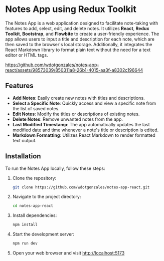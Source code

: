 # Notes App using Redux Toolkit
The Notes App is a web application designed to facilitate note-taking with features to add, select, edit, and delete notes. It utilizes **React**, **Redux Toolkit**, **Bootstrap**, and **Flowbite** to create a user-friendly experience. The app allows users to input a title and description for each note, which are then saved to the browser's local storage. Additionally, it integrates the React Markdown library to format plain text without the need for a text editor or HTML tags.

https://github.com/wdotgonzales/notes-app-react/assets/98573039/850311a8-26b1-4015-aa3f-a8302c196644

## Features
- **Add Notes**: Easily create new notes with titles and descriptions.
- **Select a Specific Note**: Quickly access and view a specific note from the list of saved notes.
- **Edit Notes**: Modify the titles or descriptions of existing notes.
- **Delete Notes**: Remove unwanted notes from the app.
- **Last Modified Timestamp**: The app automatically updates the last modified date and time whenever a note's title or description is edited.
- **Markdown Formatting**: Utilizes React Markdown to render formatted text output.

## Installation
To run the Notes App locally, follow these steps:

1. Clone the repository:

   ```bash
   git clone https://github.com/wdotgonzales/notes-app-react.git

2. Navigate to the project directory:

   ```bash
   cd notes-app-react

3. Install dependencies:

   ```bash
   npm install

4. Start the development server:

   ```bash
   npm run dev

5. Open your web browser and visit [http://localhost:5173](http://localhost:5173)
